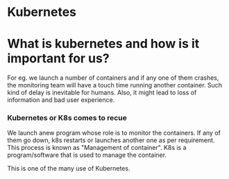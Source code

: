 # Kubernetes

# What is kubernetes and how is it important for us?

  For eg. we launch a number of containers and if any one of them crashes, the monitoring team will have a touch time running another container. Such kind of delay is inevitable for humans. 
   Also, it might lead to loss of information and bad user experience.
   
  ### Kubernetes or K8s comes to recue
   We launch anew program whose role is to monitor the containers. If any of them go down, k8s restarts or launches another one as per requirement.
     This process is known as "Management of container".
     K8s is a program/software that is used to manage the container.
     
   This is one of the many use of Kubernetes.

